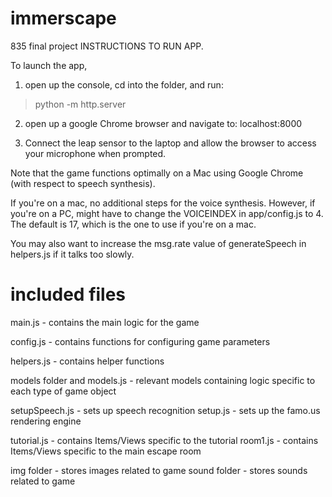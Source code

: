 # immerscape

835 final project INSTRUCTIONS TO RUN APP.

To launch the app,

1. open up the console, cd into the folder, and run:

> python -m http.server

2. open up a google Chrome browser and navigate to: localhost:8000

3. Connect the leap sensor to the laptop and allow the browser to access your microphone when prompted.

Note that the game functions optimally on a Mac using Google Chrome (with respect to speech synthesis).

If you're on a mac, no additional steps for the voice synthesis. However, if you're on a PC, might have to change the VOICEINDEX in app/config.js to 4. The default is 17, which is the one to use if you're on a mac.

You may also want to increase the msg.rate value of
generateSpeech in helpers.js if it talks too slowly.

# included files

main.js - contains the main logic for the game

config.js - contains functions for configuring game parameters

helpers.js - contains helper functions

models folder and models.js - relevant models containing logic specific to each type of game object

setupSpeech.js - sets up speech recognition
setup.js - sets up the famo.us rendering engine

tutorial.js - contains Items/Views specific to the tutorial
room1.js - contains Items/Views specific to the main escape room

img folder - stores images related to game
sound folder - stores sounds related to game
